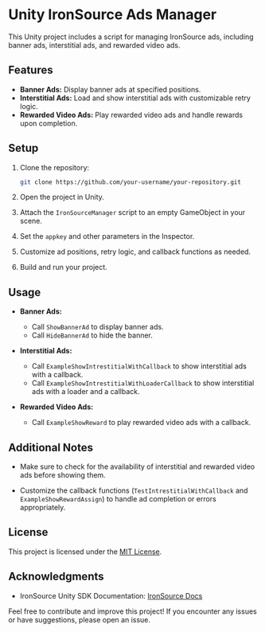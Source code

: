 
# Unity IronSource Ads Manager


This Unity project includes a script for managing IronSource ads, including banner ads, interstitial ads, and rewarded video ads.

## Features

- **Banner Ads:** Display banner ads at specified positions.
- **Interstitial Ads:** Load and show interstitial ads with customizable retry logic.
- **Rewarded Video Ads:** Play rewarded video ads and handle rewards upon completion.

## Setup

1. Clone the repository:

   ```bash
   git clone https://github.com/your-username/your-repository.git
   ```

2. Open the project in Unity.

3. Attach the `IronSourceManager` script to an empty GameObject in your scene.

4. Set the `appkey` and other parameters in the Inspector.

5. Customize ad positions, retry logic, and callback functions as needed.

6. Build and run your project.

## Usage

- **Banner Ads:**
  - Call `ShowBannerAd` to display banner ads.
  - Call `HideBannerAd` to hide the banner.

- **Interstitial Ads:**
  - Call `ExampleShowIntrestitialWithCallback` to show interstitial ads with a callback.
  - Call `ExampleShowIntrestitialWithLoaderCallback` to show interstitial ads with a loader and a callback.

- **Rewarded Video Ads:**
  - Call `ExampleShowReward` to play rewarded video ads with a callback.

## Additional Notes

- Make sure to check for the availability of interstitial and rewarded video ads before showing them.

- Customize the callback functions (`TestIntrestitialWithCallback` and `ExampleShowRewardAssign`) to handle ad completion or errors appropriately.

## License

This project is licensed under the [MIT License](LICENSE).

## Acknowledgments

- IronSource Unity SDK Documentation: [IronSource Docs](https://developers.ironsrc.com/ironsource-mobile/unity/unity-plugin/)

Feel free to contribute and improve this project! If you encounter any issues or have suggestions, please open an issue.

```
